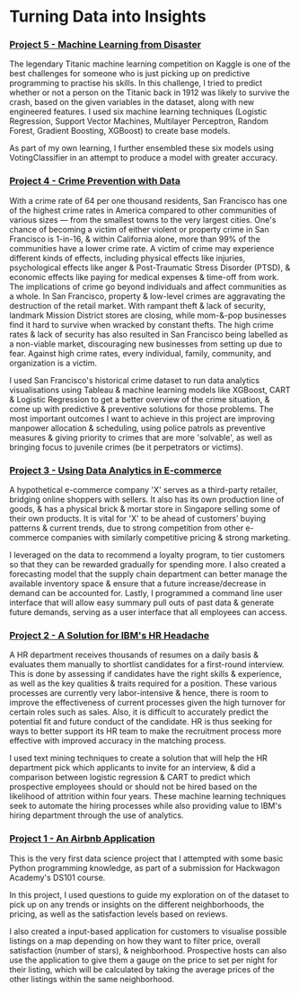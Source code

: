 # Turning Data into Insights

### [Project 5 - Machine Learning from Disaster](https://github.com/yong9lum/Titanic_Project)

The legendary Titanic machine learning competition on Kaggle is one of the best challenges for someone who is just picking up on predictive programming to practise his skills. In this challenge, I tried to predict whether or not a person on the Titanic back in 1912 was likely to survive the crash, based on the given variables in the dataset, along with new engineered features. I used six machine learning techniques (Logistic Regression, Support Vector Machines, Multilayer Perceptron, Random Forest, Gradient Boosting, XGBoost) to create base models.

As part of my own learning, I further ensembled these six models using VotingClassifier in an attempt to produce a model with greater accuracy.


### [Project 4 - Crime Prevention with Data](https://github.com/yong9lum/SanFrancisco_Crime_Project)

With a crime rate of 64 per one thousand residents, San Francisco has one of the highest crime rates in America compared to other communities of various sizes — from the smallest towns to the very largest cities. One's chance of becoming a victim of either violent or property crime in San Francisco is 1-in-16, & within California alone, more than 99% of the communities have a lower crime rate. A victim of crime may experience different kinds of effects, including physical effects like injuries, psychological effects like anger & Post-Traumatic Stress Disorder (PTSD), & economic effects like paying for medical expenses & time-off from work. The implications of crime go beyond individuals and affect communities as a whole. In San Francisco, property & low-level crimes are aggravating the destruction of the retail market. With rampant theft & lack of security, landmark Mission District stores are closing, while mom-&-pop businesses find it hard to survive when wracked by constant thefts. The high crime rates & lack of security has also resulted in San Francisco being labelled as a non-viable market, discouraging new businesses from setting up due to fear. Against high crime rates, every individual, family, community, and organization is a victim.

I used San Francisco's historical crime dataset to run data analytics visualisations using Tableau & machine learning models like XGBoost, CART & Logistic Regression to get a better overview of the crime situation, & come up with predictive & preventive solutions for those problems. The most important outcomes I want to achieve in this project are improving manpower allocation & scheduling, using police patrols as preventive measures & giving priority to crimes that are more 'solvable', as well as bringing focus to juvenile crimes (be it perpetrators or victims).


### [Project 3 - Using Data Analytics in E-commerce](https://github.com/yong9lum/E-commerce_Project)

A hypothetical e-commerce company 'X' serves as a third-party retailer, bridging online shoppers with sellers. It also has its own production line of goods, & has a physical brick & mortar store in Singapore selling some of their own products. It is vital for 'X' to be ahead of customers’ buying patterns & current trends, due to strong competition from other e-commerce companies with similarly competitive pricing & strong marketing.

I leveraged on the data to recommend a loyalty program, to tier customers so that they can be rewarded gradually for spending more. I also created a forecasting model that the supply chain department can better manage the available inventory space & ensure that a future increase/decrease in demand can be accounted for. Lastly, I programmed a command line user interface that will allow easy summary pull outs of past data & generate future demands, serving as a user interface that all employees can access.


### [Project 2 - A Solution for IBM's HR Headache](https://github.com/yong9lum/IBM_Project)

A HR department receives thousands of resumes on a daily basis & evaluates them manually to shortlist candidates for a first-round interview. This is done by assessing if candidates have the right skills & experience, as well as the key qualities & traits required for a position. These various processes are currently very labor-intensive & hence, there is room to improve the effectiveness of current processes given the high turnover for certain roles such as sales. Also, it is difficult to accurately predict the potential fit and future conduct of the candidate. HR is thus seeking for ways to better support its HR team to make the recruitment process more effective with improved accuracy in the matching process.

I used text mining techniques to create a solution that will help the HR department pick which applicants to invite for an interview, & did a comparison between logistic regression & CART to predict which prospective employees should or should not be hired based on the likelihood of attrition within four years. These machine learning techniques seek to automate the hiring processes while also providing value to IBM's hiring department through the use of analytics.


### [Project 1 - An Airbnb Application](https://github.com/yong9lum/Airbnb_Project)

This is the very first data science project that I attempted with some basic Python programming knowledge, as part of a submission for Hackwagon Academy's DS101 course.

In this project, I used questions to guide my exploration on of the dataset to pick up on any trends or insights on the different neighborhoods, the pricing, as well as the satisfaction levels based on reviews.

I also created a input-based application for customers to visualise possible listings on a map depending on how they want to filter price, overall satisfaction (number of stars), & neighborhood. Prospective hosts can also use the application to give them a gauge on the price to set per night for their listing, which will be calculated by taking the average prices of the other listings within the same neighborhood.
